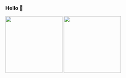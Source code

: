 ### Hello 👋

<div>
<img height="180em" src="https://github-readme-stats.vercel.app/api?username=blackstar-baba&show_icons=true&theme=radical&include_all_commits=true&count_private=true"/>
<img height="180em" src="https://github-readme-stats.vercel.app/api/top-langs/?username=blackstar-baba&layout=compact&langs_count=8&theme=radical"/>
</div>
<!--
**blackstar-baba/blackstar-baba** is a ✨ _special_ ✨ repository because its `README.md` (this file) appears on your GitHub profile.

Here are some ideas to get you started:

- 🔭 I’m currently working on ...
- 🌱 I’m currently learning ...
- 👯 I’m looking to collaborate on ...
- 🤔 I’m looking for help with ...
- 💬 Ask me about ...
- 📫 How to reach me: ...
- 😄 Pronouns: ...
- ⚡ Fun fact: ...
-->

![github activity graph](https://activity-graph.herokuapp.com/graph?username=blackstar-baba&bg_color=000000&color=00ff11&line=1dfa00&point=ffffff&area=true&hide_border=true)
